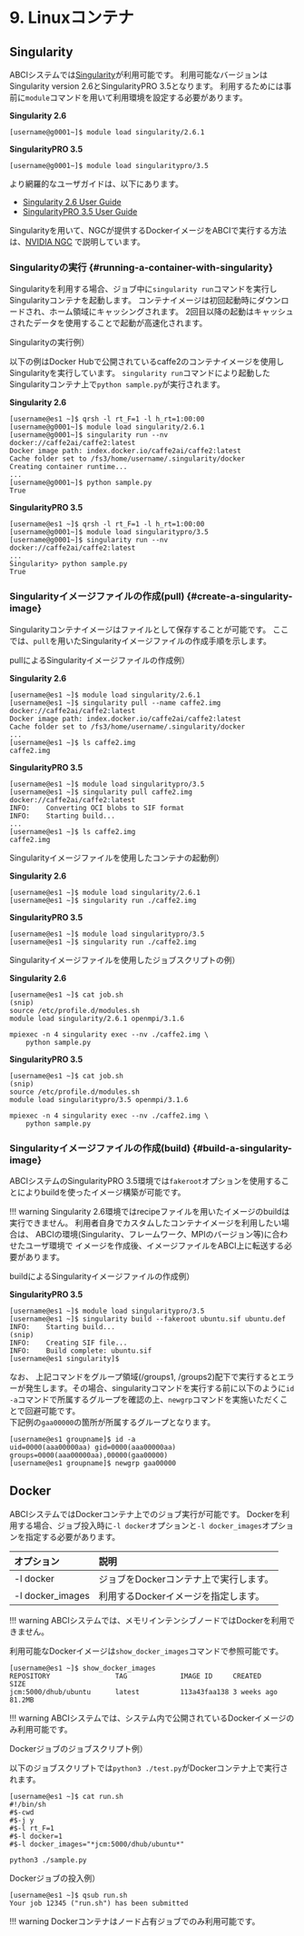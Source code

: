 # 9. Linuxコンテナ

## Singularity

ABCIシステムでは[Singularity](https://www.sylabs.io/singularity/)が利用可能です。
利用可能なバージョンはSingularity version 2.6とSingularityPRO 3.5となります。
利用するためには事前に`module`コマンドを用いて利用環境を設定する必要があります。

**Singularity 2.6**
```
[username@g0001~]$ module load singularity/2.6.1
```
**SingularityPRO 3.5**
```
[username@g0001~]$ module load singularitypro/3.5
```

より網羅的なユーザガイドは、以下にあります。

* [Singularity 2.6 User Guide](https://www.sylabs.io/guides/2.6/user-guide/)
* [SingularityPRO 3.5 User Guide](https://repo.sylabs.io/c/0f6898986ad0b646b5ce6deba21781ac62cb7e0a86a5153bbb31732ee6593f43/guides/singularitypro35-user-guide/)

Singularityを用いて、NGCが提供するDockerイメージをABCIで実行する方法は、[NVIDIA NGC](ngc.md) で説明しています。

### Singularityの実行 {#running-a-container-with-singularity}

Singularityを利用する場合、ジョブ中に`singularity run`コマンドを実行しSingularityコンテナを起動します。
コンテナイメージは初回起動時にダウンロードされ、ホーム領域にキャッシングされます。
2回目以降の起動はキャッシュされたデータを使用することで起動が高速化されます。

Singularityの実行例）

以下の例はDocker Hubで公開されているcaffe2のコンテナイメージを使用しSingularityを実行しています。
`singularity run`コマンドにより起動したSingularityコンテナ上で`python sample.py`が実行されます。

**Singularity 2.6**
```
[username@es1 ~]$ qrsh -l rt_F=1 -l h_rt=1:00:00
[username@g0001~]$ module load singularity/2.6.1
[username@g0001~]$ singularity run --nv docker://caffe2ai/caffe2:latest
Docker image path: index.docker.io/caffe2ai/caffe2:latest
Cache folder set to /fs3/home/username/.singularity/docker
Creating container runtime...
...
[username@g0001~]$ python sample.py
True
```
**SingularityPRO 3.5**
```
[username@es1 ~]$ qrsh -l rt_F=1 -l h_rt=1:00:00
[username@g0001~]$ module load singularitypro/3.5
[username@g0001~]$ singularity run --nv docker://caffe2ai/caffe2:latest
...
Singularity> python sample.py
True
```

### Singularityイメージファイルの作成(pull) {#create-a-singularity-image}

Singularityコンテナイメージはファイルとして保存することが可能です。
ここでは、`pull`を用いたSingularityイメージファイルの作成手順を示します。

pullによるSingularityイメージファイルの作成例）

**Singularity 2.6**
```
[username@es1 ~]$ module load singularity/2.6.1
[username@es1 ~]$ singularity pull --name caffe2.img docker://caffe2ai/caffe2:latest
Docker image path: index.docker.io/caffe2ai/caffe2:latest
Cache folder set to /fs3/home/username/.singularity/docker
...
[username@es1 ~]$ ls caffe2.img
caffe2.img
```
**SingularityPRO 3.5**
```
[username@es1 ~]$ module load singularitypro/3.5
[username@es1 ~]$ singularity pull caffe2.img docker://caffe2ai/caffe2:latest
INFO:    Converting OCI blobs to SIF format
INFO:    Starting build...
...
[username@es1 ~]$ ls caffe2.img
caffe2.img
```
Singularityイメージファイルを使用したコンテナの起動例）

**Singularity 2.6**
```
[username@es1 ~]$ module load singularity/2.6.1
[username@es1 ~]$ singularity run ./caffe2.img
```
**SingularityPRO 3.5**
```
[username@es1 ~]$ module load singularitypro/3.5
[username@es1 ~]$ singularity run ./caffe2.img
```

Singularityイメージファイルを使用したジョブスクリプトの例）

**Singularity 2.6**
```
[username@es1 ~]$ cat job.sh
(snip)
source /etc/profile.d/modules.sh
module load singularity/2.6.1 openmpi/3.1.6

mpiexec -n 4 singularity exec --nv ./caffe2.img \
    python sample.py
```
**SingularityPRO 3.5**
```
[username@es1 ~]$ cat job.sh
(snip)
source /etc/profile.d/modules.sh
module load singularitypro/3.5 openmpi/3.1.6

mpiexec -n 4 singularity exec --nv ./caffe2.img \
    python sample.py
```

### Singularityイメージファイルの作成(build) {#build-a-singularity-image}

ABCIシステムのSingularityPRO 3.5環境では`fakeroot`オプションを使用することによりbuildを使ったイメージ構築が可能です。

!!! warning
    Singularity 2.6環境ではrecipeファイルを用いたイメージのbuildは実行できません。 利用者自身でカスタムしたコンテナイメージを利用したい場合は、 ABCIの環境(Singularity、フレームワーク、MPIのバージョン等)に合わせたユーザ環境で イメージを作成後、イメージファイルをABCI上に転送する必要があります。  

buildによるSingularityイメージファイルの作成例）  

**SingularityPRO 3.5**
```
[username@es1 ~]$ module load singularitypro/3.5
[username@es1 ~]$ singularity build --fakeroot ubuntu.sif ubuntu.def
INFO:    Starting build...
(snip)
INFO:    Creating SIF file...
INFO:    Build complete: ubuntu.sif
[username@es1 singularity]$
```

なお、 上記コマンドをグループ領域(/groups1, /groups2)配下で実行するとエラーが発生します。その場合、singularityコマンドを実行する前に以下のように`id -a`コマンドで所属するグループを確認の上、`newgrp`コマンドを実施いただくことで回避可能です。  
下記例の`gaa00000`の箇所が所属するグループとなります。

```
[username@es1 groupname]$ id -a
uid=0000(aaa00000aa) gid=0000(aaa00000aa) groups=0000(aaa00000aa),00000(gaa00000)
[username@es1 groupname]$ newgrp gaa00000
```

## Docker

ABCIシステムではDockerコンテナ上でのジョブ実行が可能です。
Dockerを利用する場合、ジョブ投入時に`-l docker`オプションと`-l docker_images`オプションを指定する必要があります。

| オプション | 説明 |
|:--|:--|
| -l docker | ジョブをDockerコンテナ上で実行します。 |
| -l docker_images | 利用するDockerイメージを指定します。 |

!!! warning
    ABCIシステムでは、メモリインテンシブノードではDockerを利用できません。

利用可能なDockerイメージは`show_docker_images`コマンドで参照可能です。

```
[username@es1 ~]$ show_docker_images
REPOSITORY                TAG             IMAGE ID     CREATED       SIZE
jcm:5000/dhub/ubuntu      latest          113a43faa138 3 weeks ago   81.2MB
```

!!! warning
    ABCIシステムでは、システム内で公開されているDockerイメージのみ利用可能です。

Dockerジョブのジョブスクリプト例）

以下のジョブスクリプトでは`python3 ./test.py`がDockerコンテナ上で実行されます。

```
[username@es1 ~]$ cat run.sh
#!/bin/sh
#$-cwd
#$-j y
#$-l rt_F=1
#$-l docker=1
#$-l docker_images="*jcm:5000/dhub/ubuntu*"

python3 ./sample.py
```

Dockerジョブの投入例）

```
[username@es1 ~]$ qsub run.sh
Your job 12345 ("run.sh") has been submitted
```

!!! warning
    Dockerコンテナはノード占有ジョブでのみ利用可能です。

